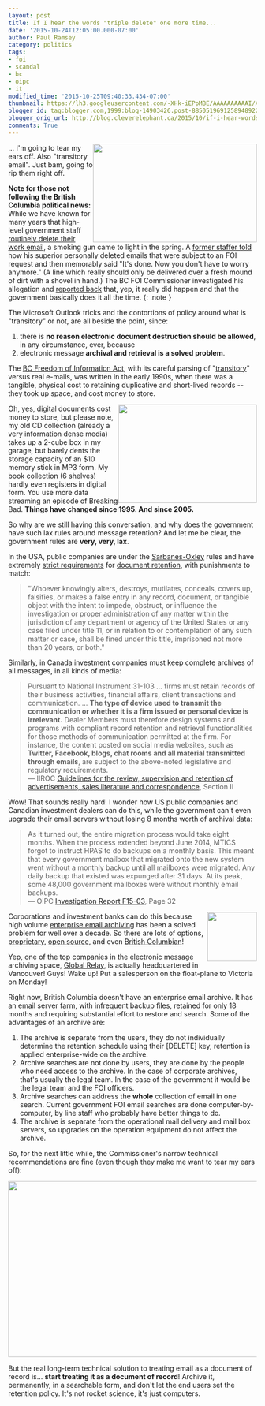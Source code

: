 ```yaml
---
layout: post
title: If I hear the words "triple delete" one more time...
date: '2015-10-24T12:05:00.000-07:00'
author: Paul Ramsey
category: politics
tags:
- foi
- scandal
- bc
- oipc
- it
modified_time: '2015-10-25T09:40:33.434-07:00'
thumbnail: https://lh3.googleusercontent.com/-XHk-iEPpMBE/AAAAAAAAAAI/AAAAAAAAAAA/6ZPvqo28YIc/s72-c/photo.jpg
blogger_id: tag:blogger.com,1999:blog-14903426.post-8850519691258948922
blogger_orig_url: http://blog.cleverelephant.ca/2015/10/if-i-hear-words-triple-delete-one-more.html
comments: True
---
```


<img src="http://www.firstaidadvice.info/fm-21-11/images/fig3-19.PNG" style="clear:both; float: right; height: 200px; width: 332px;" /> ... I'm going to tear my ears off. Also "transitory email". Just bam, going to rip them right off. 

<more/>

**Note for those not following the British Columbia political news:** While we have known for many years that high-level government staff [routinely delete their work email](/2013/08/bc-government-email-defective-by-design.html), a smoking gun came to light in the spring. A [former staffer told](https://s3.amazonaws.com/s3.documentcloud.org/documents/2089546/foi-letter.pdf) how his superior personally deleted emails that were subject to an FOI request and then memorably said "It's done. Now you don't have to worry anymore." (A line which really should only be delivered over a fresh mound of dirt with a shovel in hand.) The BC FOI Commissioner investigated his allegation and [reported back](https://www.oipc.bc.ca/investigation-reports/1874) that, yep, it really did happen and that the government basically does it all the time.
{: .note }

The Microsoft Outlook tricks and the contortions of policy around what is "transitory" or not, are all beside the point, since: 

1. there is **no reason electronic document destruction should be allowed**, in any circumstance, ever, because
2. electronic message **archival and retrieval is a solved problem**. 
    
The [BC Freedom of Information Act](http://www.bclaws.ca/Recon/document/ID/freeside/96165_00), with its careful parsing of "[transitory](http://www.gov.bc.ca/citz/iao/records_mgmt/guides/transitoryug.pdf)" versus real e-mails, was written in the early 1990s, when there was a tangible, physical cost to retaining duplicative and short-lived records -- they took up space, and cost money to store. 

<img src="http://www.staples-3p.com/s7/is/image/Staples/s0404113_sc7" style="float: right; height: 200px; width: 281px;" />Oh, yes, digital documents cost money to store, but please note, my old CD collection (already a very information dense media) takes up a 2-cube box in my garage, but barely dents the storage capacity of an $10 memory stick in MP3 form. My book collection (6 shelves) hardly even registers in digital form. You use more data streaming an episode of Breaking Bad. **Things have changed since 1995. And since 2005.**

So why are we still having this conversation, and why does the government have such lax rules around message retention? And let me be clear, the government rules are **very, very, lax**. 

In the USA, public companies are under the [Sarbanes-Oxley](https://en.wikipedia.org/wiki/Sarbanes%E2%80%93Oxley_Act) rules and have extremely [strict requirements](http://www.sox-online.com/act_section_802.html) for [document retention](http://www.creditworthy.com/3jm/articles/cw90507.html), with punishments to match:

> "Whoever knowingly alters, destroys, mutilates, conceals, covers up, falsifies, or makes a false entry in any record, document, or tangible object with the intent to impede, obstruct, or influence the investigation or proper administration of any matter within the jurisdiction of any department or agency of the United States or any case filed under title 11, or in relation to or contemplation of any such matter or case, shall be fined under this title, imprisoned not more than 20 years, or both."

Similarly, in Canada investment companies must keep complete archives of all messages, in all kinds of media:

> Pursuant to National Instrument 31-103 ... firms must retain records of their business activities, financial affairs, client transactions and communication. ... **The type of device used to transmit the communication or whether it is a firm issued or personal device is irrelevant.** Dealer Members must therefore design systems and programs with compliant record retention and retrieval functionalities for those methods of communication permitted at the firm. For instance, the content posted on social media websites, such as **Twitter, Facebook, blogs, chat rooms and all material transmitted through emails**, are subject to the above-noted legislative and regulatory requirements. <br/>&mdash; IIROC [Guidelines for the review, supervision and retention of advertisements, sales literature and correspondence](http://www.iiroc.ca/Documents/2011/dbed7d6a-ed1c-4a8b-b3d9-bef60412aa27_en.pdf), Section II 

Wow! That sounds really hard! I wonder how US public companies and Canadian investment dealers can do this, while the government can't even upgrade their email servers without losing 8 months worth of archival data:

> As it turned out, the entire migration process would take eight months. When the process extended beyond June 2014, MTICS forgot to instruct HPAS to do backups on a monthly basis. This meant that every government mailbox that migrated onto the new system went without a monthly backup until all mailboxes were migrated. Any daily backup that existed was expunged after 31 days. At its peak, some 48,000 government mailboxes were without monthly email backups.<br/>&mdash; OIPC [Investigation Report F15-03](https://www.oipc.bc.ca/investigation-reports/1874), Page 32 

<img src="https://lh3.googleusercontent.com/-XHk-iEPpMBE/AAAAAAAAAAI/AAAAAAAAAAA/6ZPvqo28YIc/photo.jpg" style="float:right; height:100px; width:100px; "/>Corporations and investment banks can do this because high volume [enterprise email archiving](https://www.google.ca/?q=enterprise+email+archive) has been a solved problem for well over a decade. So there are lots of options, [proprietary](http://www.messagesolution.com/email_archiving.htm), [open source](https://www.mailarchiva.com/#firstPage), and even [British Columbian](http://globalrelay.com/)!

Yep, one of the top companies in the electronic message archiving space, [Global Relay](http://globalrelay.com/), is actually headquartered in Vancouver! Guys! Wake up! Put a salesperson on the float-plane to Victoria on Monday!

Right now, British Columbia doesn't have an enterprise email archive. It has an email server farm, with infrequent backup files, retained for only 18 months and requiring substantial effort to restore and search. Some of the advantages of an archive are:

1. The archive is separate from the users, they do not individually determine the retention schedule using their [DELETE] key, retention is applied enterprise-wide on the archive.
2. Archive searches are not done by users, they are done by the people who need access to the archive. In the case of corporate archives, that's usually the legal team. In the case of the government it would be the legal team and the FOI officers.
3. Archive searches can address the **whole** collection of email in one search. Current government FOI email searches are done computer-by-computer, by line staff who probably have better things to do.
4. The archive is separate from the operational mail delivery and mail box servers, so upgrades on the operation equipment do not affect the archive.

So, for the next little while, the Commissioner's narrow technical recommendations are fine (even though they make me want to tear my ears off):

<a href="http://2.bp.blogspot.com/-WcPaHLhhssY/VivThIrDjtI/AAAAAAAAAi8/pSu1CFJCGEU/s1600/screenshot_340.png" imageanchor="1" ><img border="0" width="527" height="357"  src="http://2.bp.blogspot.com/-WcPaHLhhssY/VivThIrDjtI/AAAAAAAAAi8/pSu1CFJCGEU/s1600/screenshot_340.png" /></a>

But the real long-term technical solution to treating email as a document of record is... **start treating it as a document of record**! Archive it, permanently, in a searchable form, and don't let the end users set the retention policy. It's not rocket science, it's just computers.